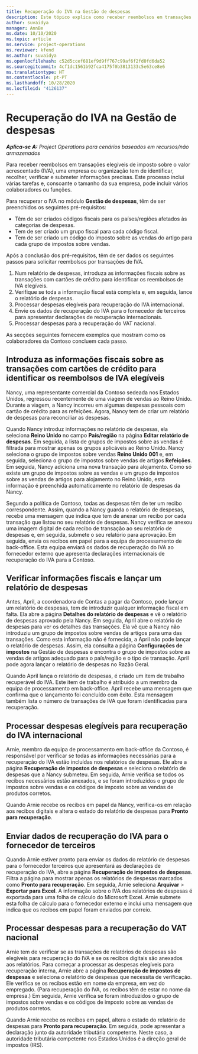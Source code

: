```yaml
---
title: Recuperação do IVA na Gestão de despesas
description: Este tópico explica como receber reembolsos em transações elegíveis com imposto sobre o valor acrescentado (IVA).
author: suvaidya
manager: AnnBe
ms.date: 10/10/2020
ms.topic: article
ms.service: project-operations
ms.reviewer: kfend
ms.author: suvaidya
ms.openlocfilehash: c52d5ccef681ef9d9ff767c99af6f2fd0fd6da52
ms.sourcegitcommit: 4cf1dc1561b92fca4175f0b3813133c5e63ce8e6
ms.translationtype: HT
ms.contentlocale: pt-PT
ms.lasthandoff: 10/28/2020
ms.locfileid: "4126137"
---
```

# <a name="vat-recovery-in-expense-management"></a>Recuperação do IVA na Gestão de despesas

_**Aplica-se A:** Project Operations para cenários baseados em recursos/não armazenados_

Para receber reembolsos em transações elegíveis de imposto sobre o valor acrescentado (IVA), uma empresa ou organização tem de identificar, recolher, verificar e submeter informações precisas. Este processo inclui várias tarefas e, consoante o tamanho da sua empresa, pode incluir vários colaboradores ou funções.

Para recuperar o IVA no módulo **Gestão de despesas**, têm de ser preenchidos os seguintes pré-requisitos:

- Têm de ser criados códigos fiscais para os países/regiões afetados às categorias de despesas.
- Tem de ser criado um grupo fiscal para cada código fiscal.
- Tem de ser criado um código do imposto sobre as vendas do artigo para cada grupo de impostos sobre vendas.

Após a conclusão dos pré-requisitos, têm de ser dados os seguintes passos para solicitar reembolsos por transações de IVA.

1. Num relatório de despesas, introduza as informações fiscais sobre as transações com cartões de crédito para identificar os reembolsos de IVA elegíveis.
2. Verifique se toda a informação fiscal está completa e, em seguida, lance o relatório de despesas.
3. Processar despesas elegíveis para recuperação do IVA internacional.
4. Envie os dados de recuperação do IVA para o fornecedor de terceiros para apresentar declarações de recuperação internacionais.
5. Processar despesas para a recuperação do VAT nacional.

As secções seguintes fornecem exemplos que mostram como os colaboradores da Contoso concluem cada passo.

## <a name="enter-tax-information-about-credit-card-transactions-to-identify-eligible-vat-refunds"></a>Introduza as informações fiscais sobre as transações com cartões de crédito para identificar os reembolsos de IVA elegíveis

Nancy, uma representante comercial da Contoso sedeada nos Estados Unidos, regressou recentemente de uma viagem de vendas ao Reino Unido. Durante a viagem, a Nancy incorreu em algumas despesas pessoais com cartão de crédito para as refeições. Agora, Nancy tem de criar um relatório de despesas para reconciliar as despesas.

Quando Nancy introduz informações no relatório de despesas, ela seleciona **Reino Unido** no campo **País/região** na página **Editar relatório de despesas**. Em seguida, a lista de grupos de impostos sobre as vendas é filtrada para mostrar apenas os grupos aplicáveis ao Reino Unido. Nancy seleciona o grupo de impostos sobre vendas **Reino Unido 001** e, em seguida, seleciona o grupo de impostos sobre vendas de artigos **Refeições**. Em seguida, Nancy adiciona uma nova transação para alojamento. Como só existe um grupo de impostos sobre as vendas e um grupo de impostos sobre as vendas de artigos para alojamento no Reino Unido, esta informação é preenchida automaticamente no relatório de despesas da Nancy.

Segundo a política de Contoso, todas as despesas têm de ter um recibo correspondente. Assim, quando a Nancy guarda o relatório de despesas, recebe uma mensagem que indica que tem de anexar um recibo por cada transação que listou no seu relatório de despesas. Nancy verifica se anexou uma imagem digital de cada recibo de transação ao seu relatório de despesas e, em seguida, submete o seu relatório para aprovação. Em seguida, envia os recibos em papel para a equipa de processamento de back-office. Esta equipa enviará os dados de recuperação do IVA ao fornecedor externo que apresenta declarações internacionais de recuperação do IVA para a Contoso.

## <a name="verify-tax-information-and-post-an-expense-report"></a>Verificar informações fiscais e lançar um relatório de despesas

Antes, April, a coordenadora de Contas a pagar da Contoso, pode lançar um relatório de despesas, tem de introduzir qualquer informação fiscal em falta. Ela abre a página **Detalhes do relatório de despesas** e vê o relatório de despesas aprovado pela Nancy. Em seguida, April abre o relatório de despesas para ver os detalhes das transações. Ela vê que a Nancy não introduziu um grupo de impostos sobre vendas de artigos para uma das transações. Como esta informação não é fornecida, a April não pode lançar o relatório de despesas. Assim, ela consulta a página **Configurações de impostos** na Gestão de despesas e encontra o grupo de impostos sobre as vendas de artigos adequado para o país/região e o tipo de transação. April pode agora lançar o relatório de despesas no Razão Geral.

Quando April lança o relatório de despesas, é criado um item de trabalho recuperável do IVA. Este item de trabalho é atribuído a um membro da equipa de processamento em back-office. April recebe uma mensagem que confirma que o lançamento foi concluído com êxito. Esta mensagem também lista o número de transações de IVA que foram identificadas para recuperação.

## <a name="process-expenses-that-are-eligible-for-international-vat-recovery"></a>Processar despesas elegíveis para recuperação do IVA internacional

Arnie, membro da equipa de processamento em back-office da Contoso, é responsável por verificar se todas as informações necessárias para a recuperação do IVA estão incluídas nos relatórios de despesas. Ele abre a página **Recuperação de impostos de despesas** e seleciona o relatório de despesas que a Nancy submeteu. Em seguida, Arnie verifica se todos os recibos necessários estão anexados, e se foram introduzidos o grupo de impostos sobre vendas e os códigos de imposto sobre as vendas de produtos corretos.

Quando Arnie recebe os recibos em papel da Nancy, verifica-os em relação aos recibos digitais e altera o estado do relatório de despesas para **Pronto para recuperação**.

## <a name="send-vat-recovery-data-to-the-third-party-vendor"></a>Enviar dados de recuperação do IVA para o fornecedor de terceiros

Quando Arnie estiver pronto para enviar os dados do relatório de despesas para o fornecedor terceiros que apresentará as declarações de recuperação do IVA, abre a página **Recuperação de impostos de despesas**. Filtra a página para mostrar apenas os relatórios de despesas marcados como **Pronto para recuperação**. Em seguida, Arnie seleciona **Arquivar** &gt; **Exportar para Excel**. A informação sobre o IVA dos relatórios de despesas é exportada para uma folha de cálculo do Microsoft Excel. Arnie submete esta folha de cálculo para o fornecedor externo e inclui uma mensagem que indica que os recibos em papel foram enviados por correio.

## <a name="process-expenses-for-domestic-vat-recovery"></a>Processar despesas para a recuperação do VAT nacional

Arnie tem de verificar se as transações de relatórios de despesas são elegíveis para recuperação do IVA e se os recibos digitais são anexados aos relatórios. Para começar a processar as despesas elegíveis para recuperação interna, Arnie abre a página **Recuperação de impostos de despesas** e seleciona o relatório de despesas que necessita de verificação. Ele verifica se os recibos estão em nome da empresa, em vez do empregado. (Para recuperação do IVA, os recibos têm de estar no nome da empresa.) Em seguida, Arnie verifica se foram introduzidos o grupo de impostos sobre vendas e os códigos de imposto sobre as vendas de produtos corretos.

Quando Arnie recebe os recibos em papel, altera o estado do relatório de despesas para **Pronto para recuperação**. Em seguida, pode apresentar a declaração junto da autoridade tributária competente. Neste caso, a autoridade tributária competente nos Estados Unidos é a direção geral de impostos (IRS).

